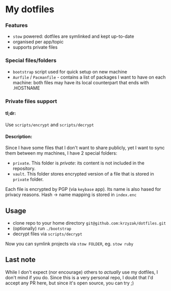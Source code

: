 # My dotfiles

### Features

- `stow` powered: dotfiles are symlinked and kept up-to-date
- organised per app/topic
- supports private files

### Special files/folders

- `bootstrap` script used for quick setup on new machine
- `Aurfile` / `Pacmanfile` - contains a list of packages I want to have on each machine: both files may have its local counterpart that ends with .HOSTNAME


### Private files support

#### tl;dr:
Use `scripts/encrypt` and `scripts/decrypt`

#### Description:

Since I have some files that I don't want to share publicly, yet I want to sync them between my machines, I have 2 special folders:

- `private`. This folder is _private_: its content is not included in the repository.
- `vault`. This folder stores encrypted version of a file that is stored in `private` folder.

Each file is encrypted by PGP (via `keybase` app). Its name is also hased for privacy reasons. Hash -> name mapping is stored in `index.enc`

## Usage

- clone repo to your home directory `git@github.com:krzyzak/dotfiles.git`
- (optionally) run `./bootstrap`
- decrypt files via `scripts/decrypt`

Now you can symlink projects via `stow FOLDER`, eg. `stow ruby`


## Last note

While I don't expect (nor encourage) others to _actually_ use my dotfiles, I don't mind if you do. Since this is a very personal repo, I doubt that I'd accept any PR here, but since it's open source, you can try ;)

